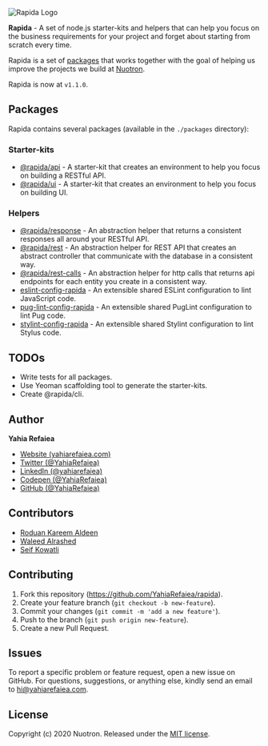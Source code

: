 ![Rapida Logo](https://user-images.githubusercontent.com/13030990/71755098-db251e80-2e91-11ea-8ce9-25349e6c087f.png)

**Rapida** - A set of node.js starter-kits and helpers that can help you focus on the business requirements for your project and forget about starting from scratch every time.

Rapida is a set of [packages](#packages) that works together with the goal of helping us improve the projects we build at [Nuotron](https://github.com/nuotron).

Rapida is now at `v1.1.0`.

## Packages
Rapida contains several packages (available in the `./packages` directory):

### Starter-kits
+ [@rapida/api](https://github.com/YahiaRefaiea/rapida/tree/master/packages/rapida-api) - A starter-kit that creates an environment to help you focus on building a RESTful API.
+ [@rapida/ui](https://github.com/YahiaRefaiea/rapida/tree/master/packages/rapida-ui) - A starter-kit that creates an environment to help you focus on building UI.

### Helpers
+ [@rapida/response](https://github.com/YahiaRefaiea/rapida/tree/master/packages/rapida-response) - An abstraction helper that returns a consistent responses all around your RESTful API.
+ [@rapida/rest](https://github.com/YahiaRefaiea/rapida/tree/master/packages/rapida-rest) - An abstraction helper for REST API that creates an abstract controller that communicate with the database in a consistent way.
+ [@rapida/rest-calls](https://github.com/YahiaRefaiea/rapida/tree/master/packages/rapida-rest-calls) - An abstraction helper for http calls that returns api endpoints for each entity you create in a consistent way.
+ [eslint-config-rapida](https://github.com/YahiaRefaiea/rapida/tree/master/packages/eslint-config-rapida) - An extensible shared ESLint configuration to lint JavaScript code.
+ [pug-lint-config-rapida](https://github.com/YahiaRefaiea/rapida/tree/master/packages/pug-lint-config-rapida) - An extensible shared PugLint configuration to lint Pug code.
+ [stylint-config-rapida](https://github.com/YahiaRefaiea/rapida/tree/master/packages/stylint-config-rapida) - An extensible shared Stylint configuration to lint Stylus code.

## TODOs
+ Write tests for all packages.
+ Use Yeoman scaffolding tool to generate the starter-kits.
+ Create @rapida/cli.

## Author
**Yahia Refaiea**
+ [Website (yahiarefaiea.com)](http://yahiarefaiea.com)
+ [Twitter (@YahiaRefaiea)](http://twitter.com/YahiaRefaiea)
+ [LinkedIn (@yahiarefaiea)](http://linkedin.com/in/yahiarefaiea)
+ [Codepen (@YahiaRefaiea)](http://codepen.io/YahiaRefaiea)
+ [GitHub (@YahiaRefaiea)](https://github.com/YahiaRefaiea)

## Contributors
+ [Roduan Kareem Aldeen](https://github.com/RoduanKareemAldeen)
+ [Waleed Alrashed](https://github.com/WaleedAlrashed)
+ [Seif Kowatli](https://github.com/seifkowatli)

## Contributing
1. Fork this repository (https://github.com/YahiaRefaiea/rapida).
2. Create your feature branch (`git checkout -b new-feature`).
3. Commit your changes (`git commit -m 'add a new feature'`).
4. Push to the branch (`git push origin new-feature`).
5. Create a new Pull Request.

## Issues
To report a specific problem or feature request, open a new issue on GitHub.
For questions, suggestions, or anything else, kindly send an email to [hi@yahiarefaiea.com](mailto:hi@yahiarefaiea.com).

## License
Copyright (c) 2020 Nuotron.
Released under the [MIT license](https://github.com/github/choosealicense.com/blob/gh-pages/LICENSE.md).
